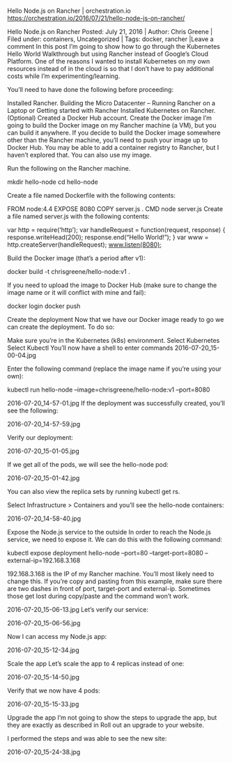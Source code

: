 Hello Node.js on Rancher | orchestration.io https://orchestration.io/2016/07/21/hello-node-js-on-rancher/

Hello Node.js on Rancher
Posted: July 21, 2016 | Author: Chris Greene | Filed under: containers, Uncategorized | Tags: docker, rancher |Leave a comment
In this post I’m going to show how to go through the Kubernetes Hello World Walkthrough but using Rancher instead of Google’s Cloud Platform. One of the reasons I wanted to install Kubernetes on my own resources instead of in the cloud is so that I don’t have to pay additional costs while I’m experimenting/learning.

You’ll need to have done the following before proceeding:

Installed Rancher.
Building the Micro Datacenter – Running Rancher on a Laptop or
Getting started with Rancher
Installed Kubernetes on Rancher.
(Optional) Created a Docker Hub account.
Create the Docker image
I’m going to build the Docker image on my Rancher machine (a VM), but you can build it anywhere. If you decide to build the Docker image somewhere other than the Rancher machine, you’ll need to push your image up to Docker Hub. You may be able to add a container registry to Rancher, but I haven’t explored that. You can also use my image.

Run the following on the Rancher machine.

mkdir hello-node
cd hello-node

Create a file named Dockerfile with the following contents:

FROM node:4.4
EXPOSE 8080
COPY server.js .
CMD node server.js
Create a file named server.js with the following contents:

var http = require(‘http’);
var handleRequest = function(request, response) {
response.writeHead(200);
response.end(“Hello World!”);
}
var www = http.createServer(handleRequest);
www.listen(8080);

Build the Docker image (that’s a period after v1):

docker build -t chrisgreene/hello-node:v1 .

If you need to upload the image to Docker Hub (make sure to change the image name or it will conflict with mine and fail):

docker login
docker push

Create the deployment
Now that we have our Docker image ready to go we can create the deployment. To do so:

Make sure you’re in the Kubernetes (k8s) environment.
Select Kubernetes
Select Kubectl
You’ll now have a shell to enter commands
2016-07-20_15-00-04.jpg

Enter the following command (replace the image name if you’re using your own):

kubectl run hello-node –image=chrisgreene/hello-node:v1 –port=8080

2016-07-20_14-57-01.jpg
If the deployment was successfully created, you’ll see the following:

2016-07-20_14-57-59.jpg

Verify our deployment:

2016-07-20_15-01-05.jpg

If we get all of the pods, we will see the hello-node pod:

2016-07-20_15-01-42.jpg

You can also view the replica sets by running kubectl get rs.

Select Infrastructure > Containers and you’ll see the hello-node containers:

2016-07-20_14-58-40.jpg

Expose the Node.js service to the outside
In order to reach the Node.js service, we need to expose it. We can do this with the following command:

kubectl expose deployment hello-node –port=80 –target-port=8080 –external-ip=192.168.3.168

192.168.3.168 is the IP of my Rancher machine. You’ll most likely need to change this. If you’re copy and pasting from this example, make sure there are two dashes in front of port, target-port and external-ip. Sometimes those get lost during copy/paste and the command won’t work.

2016-07-20_15-06-13.jpg
Let’s verify our service:

2016-07-20_15-06-56.jpg

Now I can access my Node.js app:

2016-07-20_15-12-34.jpg

Scale the app
Let’s scale the app to 4 replicas instead of one:

2016-07-20_15-14-50.jpg

Verify that we now have 4 pods:

2016-07-20_15-15-33.jpg

Upgrade the app
I’m not going to show the steps to upgrade the app, but they are exactly as described in Roll out an upgrade to your website.

I performed the steps and was able to see the new site:

2016-07-20_15-24-38.jpg